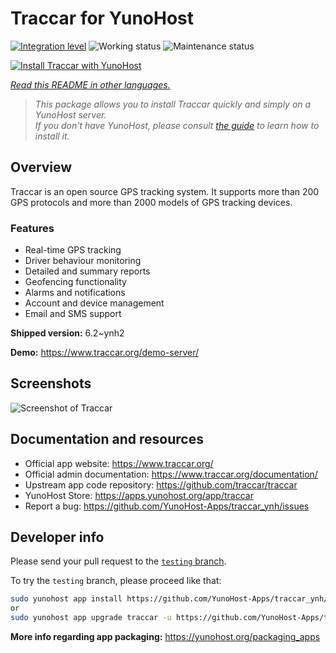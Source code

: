 <!--
N.B.: This README was automatically generated by <https://github.com/YunoHost/apps/tree/master/tools/readme_generator>
It shall NOT be edited by hand.
-->

# Traccar for YunoHost

[![Integration level](https://dash.yunohost.org/integration/traccar.svg)](https://ci-apps.yunohost.org/ci/apps/traccar/) ![Working status](https://ci-apps.yunohost.org/ci/badges/traccar.status.svg) ![Maintenance status](https://ci-apps.yunohost.org/ci/badges/traccar.maintain.svg)

[![Install Traccar with YunoHost](https://install-app.yunohost.org/install-with-yunohost.svg)](https://install-app.yunohost.org/?app=traccar)

*[Read this README in other languages.](./ALL_README.md)*

> *This package allows you to install Traccar quickly and simply on a YunoHost server.*  
> *If you don't have YunoHost, please consult [the guide](https://yunohost.org/install) to learn how to install it.*

## Overview

Traccar is an open source GPS tracking system. It supports more than 200 GPS protocols and more than 2000 models of GPS tracking devices.

### Features

- Real-time GPS tracking
- Driver behaviour monitoring
- Detailed and summary reports
- Geofencing functionality
- Alarms and notifications
- Account and device management
- Email and SMS support


**Shipped version:** 6.2~ynh2

**Demo:** <https://www.traccar.org/demo-server/>

## Screenshots

![Screenshot of Traccar](./doc/screenshots/screenshot.png)

## Documentation and resources

- Official app website: <https://www.traccar.org/>
- Official admin documentation: <https://www.traccar.org/documentation/>
- Upstream app code repository: <https://github.com/traccar/traccar>
- YunoHost Store: <https://apps.yunohost.org/app/traccar>
- Report a bug: <https://github.com/YunoHost-Apps/traccar_ynh/issues>

## Developer info

Please send your pull request to the [`testing` branch](https://github.com/YunoHost-Apps/traccar_ynh/tree/testing).

To try the `testing` branch, please proceed like that:

```bash
sudo yunohost app install https://github.com/YunoHost-Apps/traccar_ynh/tree/testing --debug
or
sudo yunohost app upgrade traccar -u https://github.com/YunoHost-Apps/traccar_ynh/tree/testing --debug
```

**More info regarding app packaging:** <https://yunohost.org/packaging_apps>
